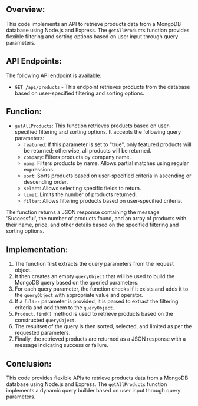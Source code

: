 ## Overview:
This code implements an API to retrieve products data from a MongoDB database using Node.js and Express. The `getAllProducts` function provides flexible filtering and sorting options based on user input through query parameters.

## API Endpoints:
The following API endpoint is available:
- `GET /api/products` - This endpoint retrieves products from the database based on user-specified filtering and sorting options.

## Function:
- `getAllProducts`: This function retrieves products based on user-specified filtering and sorting options. It accepts the following query parameters:
  - `featured`: If this parameter is set to "true", only featured products will be returned; otherwise, all products will be returned.
  - `company`: Filters products by company name.
  - `name`: Filters products by name. Allows partial matches using regular expressions.
  - `sort`: Sorts products based on user-specified criteria in ascending or descending order.
  - `select`: Allows selecting specific fields to return.
  - `limit`: Limits the number of products returned.
  - `filter`: Allows filtering products based on user-specified criteria.

The function returns a JSON response containing the message 'Successful', the number of products found, and an array of products with their name, price, and other details based on the specified filtering and sorting options.

## Implementation:
1. The function first extracts the query parameters from the request object.
2. It then creates an empty `queryObject` that will be used to build the MongoDB query based on the queried parameters.
3. For each query parameter, the function checks if it exists and adds it to the `queryObject` with appropriate value and operator.
4. If a `filter` parameter is provided, it is parsed to extract the filtering criteria and add them to the `queryObject`.
5. `Product.find()` method is used to retrieve products based on the constructed `queryObject`.
6. The resultset of the query is then sorted, selected, and limited as per the requested parameters.
7. Finally, the retrieved products are returned as a JSON response with a message indicating success or failure.

## Conclusion:
This code provides flexible APIs to retrieve products data from a MongoDB database using Node.js and Express. The `getAllProducts` function implements a dynamic query builder based on user input through query parameters.
